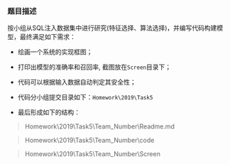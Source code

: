 ### 题目描述

按小组从SQL注入数据集中进行研究(特征选择、算法选择)，并编写代码构建模型，最终满足如下需求：

-   绘画一个系统的实现框图；
-   打印出模型的准确率和召回率, 截图放在`Screen`目录下；
-   代码可以根据输入数据自动判定其安全性；
-   代码分小组提交目录如下：`Homework\2019\Task5`

-   最后形成如下的结构：

> Homework\\2019\\Task5\\Team\_Number\\Readme.md

> Homework\\2019\\Task5\\Team\_Number\\code

> Homework\\2019\\Task5\\Team\_Number\\Screen

